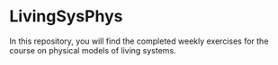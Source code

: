# LivingSysPhys
In this repository, you will find the completed weekly exercises for the course on physical models of living systems.
